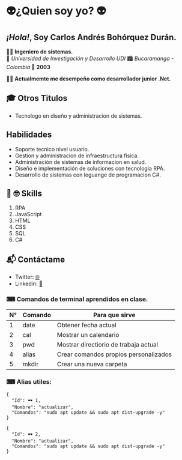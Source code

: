# 👽¿Quien soy yo? 👽

## _¡Hola!_, Soy Carlos Andrés Bohórquez Durán.
👨‍🎓 **Ingeniero de sistemas.**  
🏫 _Universidad de Investigación y Desarrollo UDI_
🏙 _Bucaramanga - Colombia_
📅 **2003**

✍🏼 **Actualmemte me desempeño como desarrollador junior .Net.**


## 🎓 Otros Titulos 
* Tecnologo en diseño y administracion de sistemas.

## Habilidades
- Soporte tecnico nivel usuario.
- Gestion y administracion de infraestructura fisica.
- Administración de sistemas de informacion en salud.
- Diseño e implementación de soluciones con tecnologia RPA.
- Desarrollo de sistemas con leguange de programacion C#.

## 📖 🤓 Skills 
1. RPA
2. JavaScript
3. HTML
4. CSS
3. SQL
4. C#

## 📬 Contáctame
* Twitter: [🌐](https://twitter.com/jsbc2017)
* Linkedin: [📒](https://www.linkedin.com/in/carlos-andres-bohorquez-duran-38675a174/)




### ⌨ **Comandos de terminal aprendidos en clase.**

|N°| Comando |    Para que sirve   |
|--|---------|---------------------|
|1| date    | Obtener fecha actual|
|2| cal     | Mostrar un calendario|
|3| pwd    | Mostrar directiorio de trabaja actual|
|4| alias    | Crear comandos propios personalizados|
|5| mkdir    | Crear una nueva carpeta|

### ⌨ **Alias utiles:**

```
{
  "Id": 🕶 1,
  "Nombre": "actualizar",
  "Comandos": "sudo apt update && sudo apt dist-upgrade -y"
}
```
```
{
  "Id": 🕶 2,
  "Nombre": "actualizar",
  "Comandos": "sudo apt update && sudo apt dist-upgrade -y"
}
```
